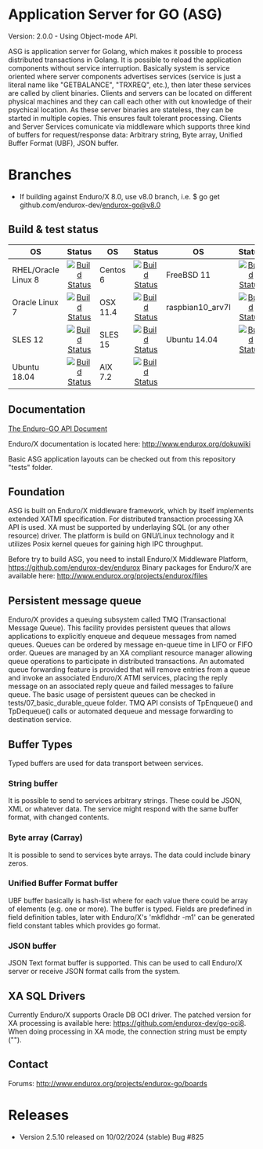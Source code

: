 # Application Server for GO (ASG)

Version: 2.0.0 - Using Object-mode API.

ASG is application server for Golang, which makes it possible to process 
distributed transactions in Golang. It is possible to reload the application 
components without service interruption. Basically system is service oriented 
where server components advertises services (service is just a literal name like 
"GETBALANCE", "TRXREQ", etc.), then later these services are called by client 
binaries. Clients and servers can be located on different physical machines and 
they can call each other with out knowledge of their psychical location. As 
these server binaries are stateless, they can be started in multiple copies. 
This ensures fault tolerant processing. Clients and Server Services comunicate 
via middleware which supports three kind of buffers for request/response data: 
Arbitrary string, Byte array, Unified Buffer Format (UBF), JSON buffer.

# Branches

- If building against Enduro/X 8.0, use v8.0 branch, i.e. $ go get github.com/endurox-dev/endurox-go@v8.0


## Build & test status

| OS   |      Status      | OS       |      Status   |OS       |      Status   |
|----------|:-------------:|----------|:-------------:|----------|:-------------:|
|RHEL/Oracle Linux 8| [![Build Status](http://www.silodev.com:9090/jenkins/buildStatus/icon?job=endurox-go-ol8)](http://www.silodev.com:9090/jenkins/job/endurox-go-ol8/) | Centos 6|[![Build Status](http://www.silodev.com:9090/jenkins/buildStatus/icon?job=endurox-go-centos6)](http://www.silodev.com:9090/jenkins/job/endurox-go-centos6/)|FreeBSD 11|[![Build Status](http://www.silodev.com:9090/jenkins/buildStatus/icon?job=endurox-go-freebsd11)](http://www.silodev.com:9090/jenkins/job/endurox-go-freebsd11/)|
|Oracle Linux 7|[![Build Status](http://www.silodev.com:9090/jenkins/buildStatus/icon?job=endurox-go-ol7)](http://www.silodev.com:9090/jenkins/job/endurox-go-ol7/)|OSX 11.4|[![Build Status](http://www.silodev.com:9090/jenkins/buildStatus/icon?job=endurox-go-osx11_4)](http://www.silodev.com:9090/jenkins/job/endurox-go-osx11_4/)|raspbian10_arv7l|[![Build Status](http://www.silodev.com:9090/jenkins/buildStatus/icon?job=endurox-go-raspbian10_arv7l)](http://www.silodev.com:9090/jenkins/job/endurox-go-raspbian10_arv7l/)|
|SLES 12|[![Build Status](http://www.silodev.com:9090/jenkins/buildStatus/icon?job=endurox-go-sles12)](http://www.silodev.com:9090/jenkins/job/endurox-go-sles12/)|SLES 15|[![Build Status](http://www.silodev.com:9090/jenkins/buildStatus/icon?job=endurox-go-sles15)](http://www.silodev.com:9090/jenkins/job/endurox-go-sles15/)|Ubuntu 14.04| [![Build Status](http://www.silodev.com:9090/jenkins/buildStatus/icon?job=endurox-go-ubuntu14)](http://www.silodev.com:9090/jenkins/job/endurox-go-ubuntu14/)|
|Ubuntu 18.04| [![Build Status](http://www.silodev.com:9090/jenkins/buildStatus/icon?job=endurox-go-ubuntu18)](http://www.silodev.com:9090/jenkins/job/endurox-go-ubuntu18/)|AIX 7.2| [![Build Status](http://www.silodev.com:9090/jenkins/buildStatus/icon?job=endurox-go-aix7_2)](http://www.silodev.com:9090/jenkins/job/endurox-go-aix7_2/)|


## Documentation

[The Enduro-GO API Document](doc/endurox-go-book.adoc)

Enduro/X documentation is located here: http://www.endurox.org/dokuwiki

Basic ASG application layouts can be checked out from this repository "tests" folder.

## Foundation

ASG is built on Enduro/X middleware framework, which by itself implements 
extended XATMI specification. For distributed transaction processing XA API is 
used. XA must be supported by underlaying SQL (or any other resource) driver. 
The platform is build on GNU/Linux technology and it utilizes Posix kernel 
queues for gaining high IPC throughput.

Before try to build ASG, you need to install Enduro/X Middleware Platform, 
https://github.com/endurox-dev/endurox
Binary packages for Enduro/X are available here: http://www.endurox.org/projects/endurox/files

## Persistent message queue

Enduro/X provides a queuing subsystem called TMQ (Transactional Message Queue). 
This facility provides persistent queues that allows applications to explicitly 
enqueue and dequeue messages from named queues. Queues can be ordered by message 
en-queue time in LIFO or FIFO order. Queues are managed by an XA compliant 
resource manager allowing queue operations to participate in distributed 
transactions. An automated queue forwarding feature is provided that will remove 
entries from a queue and invoke an associated Enduro/X ATMI services, placing 
the reply message on an associated reply queue and failed messages to failure 
queue. The basic usage of persistent queues can be checked in 
tests/07_basic_durable_queue folder. TMQ API consists of TpEnqueue() and 
TpDequeue() calls or automated dequeue and message forwarding to destination 
service.

## Buffer Types

Typed buffers are used for data transport between services.

### String buffer

It is possible to send to services arbitrary strings. These could be JSON, XML 
or whatever data. The service might respond with the same buffer format, with 
changed contents. 

### Byte array (Carray)

It is possible to send to services byte arrays. The data could include binary 
zeros.

### Unified Buffer Format buffer

UBF buffer basically is hash-list where for each value there could be array of 
elements (e.g. one or more). The buffer is typed. Fields are predefined in field 
definition tables, later with Enduro/X's 'mkfldhdr -m1' can be generated field 
constant tables which provides go format.

### JSON buffer

JSON Text format buffer is supported. This can be used to call Enduro/X server 
or receive JSON format calls from the system.

## XA SQL Drivers

Currently Enduro/X supports Oracle DB OCI driver. The patched version for XA 
processing is available here: https://github.com/endurox-dev/go-oci8. When doing 
processing in XA mode, the connection string must be empty ("").

## Contact

Forums: http://www.endurox.org/projects/endurox-go/boards

# Releases

- Version 2.5.10 released on 10/02/2024 (stable) Bug #825
